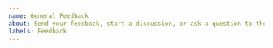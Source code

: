```yaml
---
name: General Feedback
about: Send your feedback, start a discussion, or ask a question to the developers.
labels: Feedback
---
```


